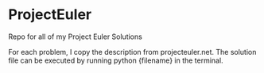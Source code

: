 # ProjectEuler
Repo for all of my Project Euler Solutions

For each problem, I copy the description from projecteuler.net. The solution file can be executed by running python {filename} in the terminal.
